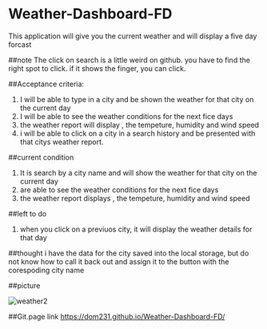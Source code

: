 # Weather-Dashboard-FD
This application will give you the current weather and will display a five day forcast 

##note
The click on search is a little weird on github. you have to find the right spot to click. if it shows the finger, you can click. 



##Acceptance criteria:
1. I will be able to type in a city and be shown the weather for that city on the current day 
2. I will be able to see the weather conditions for the next fice days 
3. the weather report will display , the tempeture, humidity and wind speed 
4. i will be able to click on a city in a search history and be presented with that citys weather report. 

##current condition 
1. It is search by a  city name and will show the weather for that city on the current day 
2. are able to see the weather conditions for the next fice days 
3. the weather report displays , the tempeture, humidity and wind speed 

##left to do 
1. when you click on a previuos city, it will display the weather details for that day 

##thought
i have the data for the city saved into the local storage, but do not know how to call it back out and assign
it to the button with the corespoding city name

##picture 

![weather2](https://user-images.githubusercontent.com/114959233/203464653-e9a99e3c-d858-4ec7-80f8-5a162a125c1e.png)

##Git.page link
https://dom231.github.io/Weather-Dashboard-FD/

